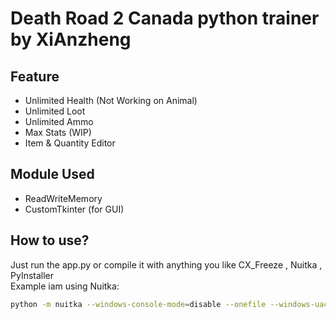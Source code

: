 # Death Road 2 Canada python trainer by XiAnzheng

## Feature 
* Unlimited Health (Not Working on Animal)
* Unlimited Loot
* Unlimited Ammo
* Max Stats (WIP)
* Item & Quantity Editor

## Module Used 
* ReadWriteMemory
* CustomTkinter (for GUI)

## How to use?
Just run the app.py 
or compile it with anything you like CX_Freeze , Nuitka , PyInstaller\
Example iam using Nuitka:
```bash
python -m nuitka --windows-console-mode=disable --onefile --windows-uac-admin --enable-plugin=tk-inter --remove-output app.py
```
